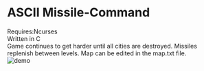 # ASCII Missile-Command

Requires:Ncurses  
Written in C  
Game continues to get harder until all cities are destroyed. Missiles replenish between levels. Map can be edited in the map.txt file.    
![demo](https://user-images.githubusercontent.com/48048609/188219803-f25883b8-e8e0-47b8-8bfa-6845efe7af2d.gif)


